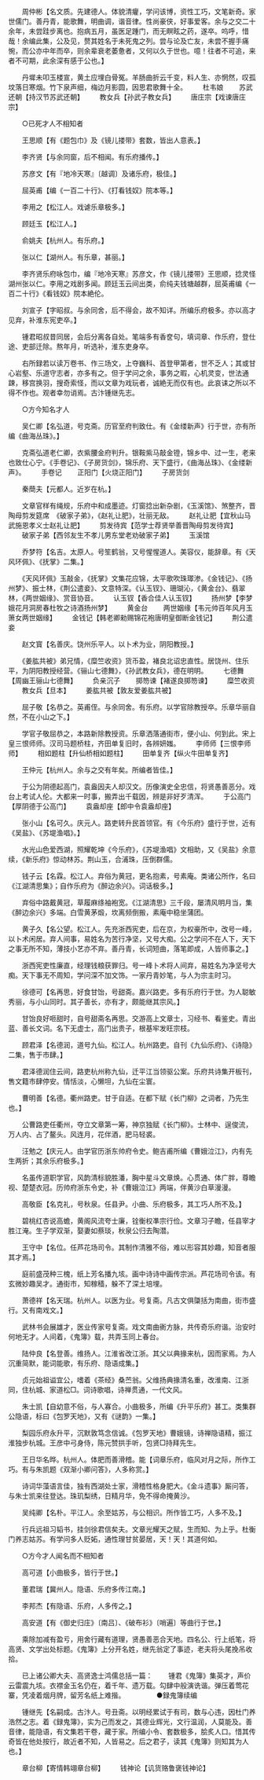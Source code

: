 <!-- { "loadSidebar": true } -->
　　周仲彬【名文质。先建德人。体貌清癯，学问该博，资性工巧，文笔新奇。家世儒门。善丹青，能歌舞，明曲调，谐音律。性尚豪侠，好事爱客。余与之交二十余年，未尝跬步离也。抱病五月，虽医足踵门，而无瞑眩之药，遂卒。呜呼，惜哉！余编此集，公及见，赘其姓名于未死鬼之列。尝与论及亡友，未尝不握手痛惋，而公亦中年而卒，则余辈衰老萎惫者，又何以久于世也。噫！往者不可追，来者不可期，此余深有感于公也。】

　　丹墀未叩玉楼宣，黄土应埋白骨冤。羊肠曲折云千变，料人生、亦惘然，叹孤坟落日寒烟。竹下泉声细，梅边月影圆，因思君歌舞十全。
　　杜韦娘
　　苏武还朝【持汉节苏武还朝】
　　教女兵【孙武子教女兵】
　　唐庄宗【戏谏唐庄宗】

　　○已死才人不相知者

　　王思顺【有《题包巾》及《镜儿搂带》套数，皆出人意表。】

　　李齐贤【与余同窗，后不相闻。有乐府播传。】

　　苏彦文【有『地冷天寒』〔越调〕及诸乐府，极佳。】

　　屈英甫【编《一百二十行》、《打看钱奴》院本等。】

　　李用之【松江人。戏谑乐章极多。】

　　顾廷玉【松江人。】

　　俞姚夫【杭州人。有乐府。】

　　张以仁【湖州人。有乐章，甚丽。】

　　李齐贤乐府咏包巾，编『地冷天寒』苏彦文，作《镜儿搂带》王思顺，捻灵怪湖州张以仁。李用之戏剧多闻。顾廷玉云间出类，俞纯夫钱塘越群，屈英甫编《一百二十行》《看钱奴》院本絶伦。

　　刘宣子【字昭叔。与余同舍，后不得会，故不知详。所编乐府极多。亦以高才见弃，补淮东宪吏卒。】

　　锺君昭叔昔同居，会后分离各自处。笔端多有香奁句，填词章、作乐府，登仕途、吏部迁除。熬年月，听选补，淮东吏身卒。

　　右所録若以读万卷书、作三场文，上夺巍科、首登甲第者，世不乏人；其或甘心岩壑、乐道守志者，亦多有之。但于学问之余，事务之暇，心机灵变，世法通踈，移宫换羽，搜奇索怪，而以文章为戏玩者，诚絶无而仅有也。此哀诔之所以不得不作也。观者幸勿诮焉。古汴锺继先志。

　　○方今知名才人

　　吴仁卿【名弘道，号克斋。历官至府判致仕。有《金缕新声》行于世，亦有所编《曲海丛珠》。】

　　克斋弘道老仁卿，衣紫腰金府判升。银鞍紫马敲金镫，锦乡中、过一生，老来也致仕心宁。《手卷记》、《子房货剑》，锦乐府、天下盛行，《曲海丛珠》、《金缕新声》。
　　手卷记
　　正阳门【火烧正阳门】
　　子房货剑

　　秦蕳夫【元都人。近岁在杭。】

　　文章官样有绳规，乐府中和成墨迹。灯窗捻出新杂剧，《玉溪馆》、煞整齐，晋陶母剪发筵席　《破家子弟》，《赵礼让肥》，壮丽无敌。
　　赵礼让肥【宜秋山马武施恩孝义士赵礼让肥】
　　剪发待宾【范学士荐贤举善晋陶母剪发待宾】
　　破家子弟【西邻友生不孝儿男东堂老劝破家子弟】
　　玉溪馆

　　乔梦符【名吉。太原人。号笙鹤翁，又号惺惺道人。美容仪，能辞章。有《天风环佩》、《抚掌》二集。】

　　《天风环佩》玉敲金，《抚掌》文集花应锦，太平歌吹珠璻渗。《金钱记》、《扬州梦》、振士林，《荆公遣妾》、文意特深。《认玉钗》、珊瑚沁，《黄金台》、翡翠林，《两世姻缘》、赏音协音。
　　认玉钗【香合佳人认玉钗】
　　扬州梦【李梦娥花月洞房春杜牧之诗酒扬州梦】
　　黄金台
　　两世姻缘【韦元帅百年风月玉箫女两世姻缘】
　　金钱记【韩老卿勑赐锦花袍唐明皇御断金钱记】
　　荆公遣妾

　　赵文寳【名善庆。饶州乐平人。以卜术为业，阴阳教授。】

　　《姜肱共被》弟兄情，《糜竺收资》货币盈，褚良北诏忠直性。居饶州、住乐平，为阴阳教授经营。《骊山七德舞》，《孙武教女兵》，德在明明。
　　七德舞【周幽王骊山七德舞】
　　负亲沉子
　　掷笏谏【褚遂良掷笏谏】
　　糜竺收资
　　教女兵【旦本】
　　姜肱共被【敦友爱姜肱共被】

　　屈子敬【名恭之。英甫侄。与余同舍。有乐府。以学官除教授卒。乐章华丽自然，不在小山之下。】

　　学官子敬屈恭之，本路新除教授资。乐章洒落通街市，便小山、何到此。宋上皇三恨师师。汉司马题桥柱，齐田单复旧时，各辨妍媸。
　　李师师【三恨李师师】
　　相如题柱【升仙桥相如题柱】
　　田单复齐【纵火牛田单复齐】

　　王仲元【杭州人。余与之交有年矣。所编者皆佳。】

　　于公为阴德起高门，袁盎因夫人却汉文。历像演史全忠信，将贤愚善恶分。戏台上考试人伦。大都来一时事，搬弄出千载因，辨是非好歹清浑。
　　于公高门【厚阴德于公高门】
　　袁盎却座【郎中令袁盎却座】

　　张小山【名可久。庆元人。路吏转升民首领官。有《今乐府》盛行于世，近有《吴盐》、《苏堤渔唱》。】

　　水光山色爱西湖，照耀乾坤《今乐府》，《苏堤渔唱》文相助，又《吴盐》余意续，《新乐府》惊动林苏。荆山玉，合浦珠，压倒群儒。

　　钱子云【名霖。松江人。弃俗为黄冠，更名抱素，号素庵。类诸公所作，名曰《江湖清思集》；自作乐府为《醉边余兴》。词话极多。】

　　弃俗中路戴黄冠，草履麻绦袖袍宽。《江湖清思》三千段，屡清风明月当，集《醉边余兴》多端。白雪黄茅煅，坎离频倒搬，素庵中稳坐蒲团。

　　黄子久【名公望。松江人。先充浙西宪吏，后在京，为权豪所中，改号一峰，以卜术闲居。弃人间事，易姓名为苦行净坚，又号大痴。公之学问不在人下，天下之事无所不知，薄技小艺亦不弃。善丹青，长词短曲，落笔即成，人皆师事之。】

　　浙西宪吏性廉直，经理钱粮获罪归。号一峰卜术将人间弃，易姓名为净坚号大痴。天下事无不周知，学问深不加文饰。一家丹青妙笔，与人为宗主时习。

　　徐德可【名再思，好食甘饴，号甜斋。嘉兴路吏。多有乐府行于世。为人聪敏秀丽，与小山同时。其子善长，亦有才，颇能继其宗风。】

　　甘饴良好咂甜时，自号甜斋名再思。交游高上文章士，习经书、看鉴史。青出蓝、善长文词。名下无虚士，高门出贵子，根基牢发旺宗枝。

　　顾君泽【名德润，道号九仙。松江人。杭州路吏。自刊《九仙乐府》、《诗隐》二集，售于市肆。】

　　君泽德润住云间，路吏杭州称九仙，迁平江当领驱公案。乐府共诗集开板刊，售文籍市肆停安。情恬淡，心懒坦，九仙在尘寰。

　　曹明善【名德。衢州路吏。甘于自适。在都下赋《长门柳》之词者，乃先生也。】

　　公曹路吏任衢州，夺立文章第一筹，神京独赋《长门柳》。士林中、逞俊流，万人内、占了鳌头。风连月，花伴酒，肥马轻裘。

　　汪勉之【庆元人。由学官历浙东帅府令史。鲍吉甫所编《曹娥泣江》，内有先生两折；其余乐府极多。】

　　名虽传道职学官，风韵清标貌胜潘，胸中星斗文章焕。心贯通、体广胖，尊瞻视、楚楚衣冠。历帅府浙东令史，补《曹娥泣江》两端，伴黄沙白草漫漫。

　　高敬臣【名克礼，号秋泉。任县尹。小曲、乐府极多，其工巧人所不及。】

　　碧桃红杏说高蟾，黄阁风流夸士廉，铨衡权凖宗行俭。文章习子瞻，任县宰才胜江淹。生子学双渐，娶妻如蔡琰，秋泉公归去陶潜。

　　王守中【名位。任芦花场司令。其制作清雅不俗，难以形容其妙趣，知音者服其才焉。】

　　庭前盛茂种三槐，纸上芳名播九垓。画中诗诗中画传宗派。芦花场司令该。有玄微妙趣吴才。通街市，知稼穑，躲不了深土培埋。

　　萧德祥【名天瑞。杭州人。以医为业。号复斋。凡古文俱櫽括为南曲，街市盛行。又有南戏文。】

　　武林书会展雄才，医业传家号复斋。戏文南曲衠方脉，共传奇乐府谐。治安时何地无才。人间着，《鬼簿》载，共弄玉同上春台。

　　陆仲良【名登善。维扬人。江淮省改江浙。其父以典掾来杭，因而家焉。为人沉重简默，能词能歌，有乐府、隐语成集。】

　　贞元始祖谥宜公，嗜着《茶经》桑苎翁。父维扬典掾清名重，改淮南、江浙同，住杭城、家道松□。词诗歌唱，诗禅贯通，一代文风。

　　朱士凯【自幼意不俗，与人寡合。小曲极多，所编《升平乐府》甚工。类集群公隐语，标曰《包罗天地》，又有《谜韵》一集。】

　　梨园乐府永升平，沉默敦笃念信诚。《包罗天地》曹娥镜，诗禅隐语精，振江淮独步杭城。王彦中弓身侍，陈元赞拱手听，包贤□持拜先生。

　　王日华名晔。杭州人。体肥而善滑稽。能【词章乐府，临风对月之际，所作工巧。有与朱凯题《双渐小卿问答》，人多称赏。】

　　诗词华藻语言佳，独有西湖处士家，滑稽性格身肥大。《金斗遗事》厮问答，与朱士凯来往登达。珠玑梨绣，日精月华，免不得命掩黄沙。

　　吴纯卿【名朴。平江人。余至姑苏，与公相识。所作皆工巧，人多不及。】

　　行兵远祖习韬书，挂剑徐君信矣夫。文章光耀天之赋，生而知、为上乎。杜衡门养志姑苏。有学问多人贬妬，通性理甘贫晏居，天！天！其道何如。

　　○方今才人闻名而不相知者

　　高可道【小曲极多，皆行于世。】

　　董君瑞【冀州人。隐语、乐府多传江南。】

　　李邦杰【有隐语、乐府，人多传之。】

　　高安道【有《御史归庄》〔南吕〕、《破布衫》〔哨遍〕等曲行于世。】

　　乘除加减有盈亏，用舍行藏有道理，贤愚善恶合天地。四名公、行上纸笔，将高贤、文学出处标题。《鬼簿》上分开名姓，继先翁定了事迹，老夫将头尾挽吊收拾。

　　已上诸公卿大夫、高贤逸士鸿儒总括一篇：
　　锺君《鬼簿》集英才，声价云雷震九垓。衣襟金玉名仍在，着千年、遗万载。勾肆中般演诜谐。弹压着莺花寨，凭凌着烟月牌，留芳名纸上难揩。
　　
　　●録鬼簿续编

　　锺继先【名嗣成。古汴人。号丑斋。以明经累试于有司，数与心违，因杜门养浩然之志。着《録鬼簿》，实为己而发之，其德业辉光，文行温润，人莫能及。善音律，能隐语，有文集若干卷，藏于家。所编小令、套数极多，脍炙人口。惜其传奇皆在他处按行，故近者不知，人皆易之。后之君子，读其《鬼簿》则知其为人也。】

　　章台柳【寄情韩翊章台柳】
　　钱神论【讥货赂鲁褒钱神论】
